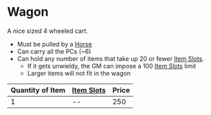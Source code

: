 # Wagon

A nice sized 4 wheeled cart.
- Must be pulled by a [Horse](Horse,%20Draft.md)
- Can carry all the PCs (~6)
- Can hold any number of items that take up 20 or fewer [Item Slots](../../../../../Player%20Characters/Derived%20Statistics/Item%20Slots.md).
	- If it gets unwieldy, the GM can impose a 100 [Item Slots](../../../../../Player%20Characters/Derived%20Statistics/Item%20Slots.md) limit
	- Larger items will not fit in the wagon

| Quantity of Item | [Item Slots](../../../../../Player%20Characters/Derived%20Statistics/Item%20Slots.md) | Price |
| ---------------- | ------------------------------------------------------------------------------------- | ----- |
| 1                | --                                                                                    | 250   |
